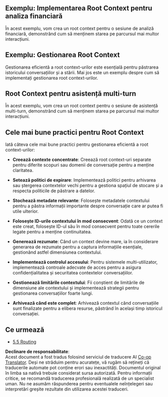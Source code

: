 <!--
CO_OP_TRANSLATOR_METADATA:
{
  "original_hash": "8311f46a35cf608c9780f39b62c9dc3f",
  "translation_date": "2025-07-14T02:07:05+00:00",
  "source_file": "05-AdvancedTopics/mcp-root-contexts/README.md",
  "language_code": "ro"
}
-->
## Exemplu: Implementarea Root Context pentru analiza financiară

În acest exemplu, vom crea un root context pentru o sesiune de analiză financiară, demonstrând cum să menținem starea pe parcursul mai multor interacțiuni.

## Exemplu: Gestionarea Root Context

Gestionarea eficientă a root context-urilor este esențială pentru păstrarea istoricului conversațiilor și a stării. Mai jos este un exemplu despre cum să implementați gestionarea root context-urilor.

## Root Context pentru asistență multi-turn

În acest exemplu, vom crea un root context pentru o sesiune de asistență multi-turn, demonstrând cum să menținem starea pe parcursul mai multor interacțiuni.

## Cele mai bune practici pentru Root Context

Iată câteva cele mai bune practici pentru gestionarea eficientă a root context-urilor:

- **Creează contexte concentrate**: Creează root context-uri separate pentru diferite scopuri sau domenii de conversație pentru a menține claritatea.

- **Setează politici de expirare**: Implementează politici pentru arhivarea sau ștergerea contextelor vechi pentru a gestiona spațiul de stocare și a respecta politicile de păstrare a datelor.

- **Stochează metadate relevante**: Folosește metadatele contextului pentru a păstra informații importante despre conversație care ar putea fi utile ulterior.

- **Folosește ID-urile contextului în mod consecvent**: Odată ce un context este creat, folosește ID-ul său în mod consecvent pentru toate cererile legate pentru a menține continuitatea.

- **Generează rezumate**: Când un context devine mare, ia în considerare generarea de rezumate pentru a captura informațiile esențiale, gestionând astfel dimensiunea contextului.

- **Implementează controlul accesului**: Pentru sistemele multi-utilizator, implementează controale adecvate de acces pentru a asigura confidențialitatea și securitatea contextelor conversațiilor.

- **Gestionează limitările contextului**: Fii conștient de limitările de dimensiune ale contextului și implementează strategii pentru gestionarea conversațiilor foarte lungi.

- **Arhivează când este complet**: Arhivează contextul când conversațiile sunt finalizate pentru a elibera resurse, păstrând în același timp istoricul conversației.

## Ce urmează

- [5.5 Routing](../mcp-routing/README.md)

**Declinare de responsabilitate**:  
Acest document a fost tradus folosind serviciul de traducere AI [Co-op Translator](https://github.com/Azure/co-op-translator). Deși ne străduim pentru acuratețe, vă rugăm să rețineți că traducerile automate pot conține erori sau inexactități. Documentul original în limba sa nativă trebuie considerat sursa autorizată. Pentru informații critice, se recomandă traducerea profesională realizată de un specialist uman. Nu ne asumăm răspunderea pentru eventualele neînțelegeri sau interpretări greșite rezultate din utilizarea acestei traduceri.